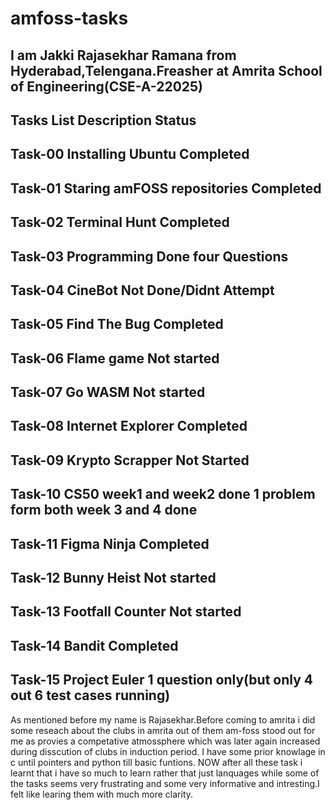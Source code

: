 # amfoss-tasks

I am Jakki Rajasekhar Ramana from Hyderabad,Telengana.Freasher at Amrita School of Engineering(CSE-A-22025)
---
Tasks List	Description	Status
---
Task-00	Installing Ubuntu	Completed
---
Task-01	Staring amFOSS repositories	Completed
---
Task-02	Terminal Hunt 	Completed
---
Task-03	Programming	Done four Questions
---
Task-04	 CineBot	Not Done/Didnt Attempt
---
Task-05	Find The Bug	Completed
---
Task-06	Flame game Not started
---
Task-07	Go WASM Not started
---
Task-08	Internet Explorer	Completed
---
Task-09	Krypto Scrapper Not Started
---
Task-10	CS50	week1 and week2 done 1 problem form both week 3 and 4 done
---
Task-11	Figma Ninja	Completed
---
Task-12	Bunny Heist Not started
---
Task-13	Footfall Counter Not started
---
Task-14	Bandit	Completed
---
Task-15	Project Euler	1 question only(but only 4 out 6 test cases running)
---

As mentioned before my name is Rajasekhar.Before coming to amrita i did some reseach about the clubs in amrita out of them am-foss stood out for me as provies a competative atmossphere which was later again increased during disscution of clubs in induction period.
I have some prior knowlage in c until pointers and python till basic funtions.
NOW after all these task i learnt that i have so much to learn rather that just lanquages while some of the tasks seems very frustrating and some very informative and intresting.I felt like learing them with much more clarity.
